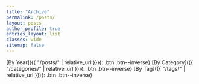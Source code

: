 ```yaml
---
title: "Archive"
permalink: /posts/
layout: posts
author_profile: true
entries_layout: list
classes: wide
sitemap: false
---
```


[By Year]({{ "/posts/" | relative_url }}){: .btn .btn--inverse}
[By Category]({{ "/categories/" | relative_url }}){: .btn .btn--inverse}
[By Tag]({{ "/tags/" | relative_url }}){: .btn .btn--inverse}
